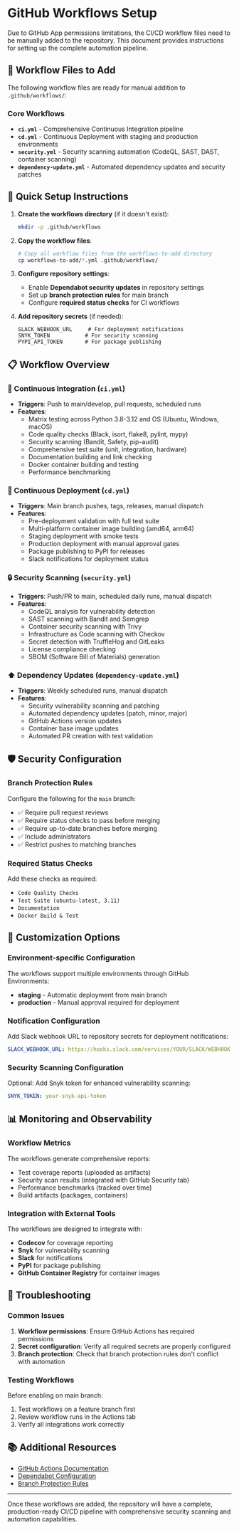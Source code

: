 # GitHub Workflows Setup

Due to GitHub App permissions limitations, the CI/CD workflow files need to be manually added to the repository. This document provides instructions for setting up the complete automation pipeline.

## 📁 Workflow Files to Add

The following workflow files are ready for manual addition to `.github/workflows/`:

### Core Workflows
- **`ci.yml`** - Comprehensive Continuous Integration pipeline
- **`cd.yml`** - Continuous Deployment with staging and production environments  
- **`security.yml`** - Security scanning automation (CodeQL, SAST, DAST, container scanning)
- **`dependency-update.yml`** - Automated dependency updates and security patches

## 🚀 Quick Setup Instructions

1. **Create the workflows directory** (if it doesn't exist):
   ```bash
   mkdir -p .github/workflows
   ```

2. **Copy the workflow files**:
   ```bash
   # Copy all workflow files from the workflows-to-add directory
   cp workflows-to-add/*.yml .github/workflows/
   ```

3. **Configure repository settings**:
   - Enable **Dependabot security updates** in repository settings
   - Set up **branch protection rules** for main branch
   - Configure **required status checks** for CI workflows

4. **Add repository secrets** (if needed):
   ```
   SLACK_WEBHOOK_URL     # For deployment notifications
   SNYK_TOKEN           # For security scanning
   PYPI_API_TOKEN       # For package publishing
   ```

## 📋 Workflow Overview

### 🔄 Continuous Integration (`ci.yml`)
- **Triggers**: Push to main/develop, pull requests, scheduled runs
- **Features**: 
  - Matrix testing across Python 3.8-3.12 and OS (Ubuntu, Windows, macOS)
  - Code quality checks (Black, isort, flake8, pylint, mypy)
  - Security scanning (Bandit, Safety, pip-audit)
  - Comprehensive test suite (unit, integration, hardware)
  - Documentation building and link checking
  - Docker container building and testing
  - Performance benchmarking

### 🚀 Continuous Deployment (`cd.yml`)
- **Triggers**: Main branch pushes, tags, releases, manual dispatch
- **Features**:
  - Pre-deployment validation with full test suite
  - Multi-platform container image building (amd64, arm64)
  - Staging deployment with smoke tests
  - Production deployment with manual approval gates
  - Package publishing to PyPI for releases
  - Slack notifications for deployment status

### 🔒 Security Scanning (`security.yml`)
- **Triggers**: Push/PR to main, scheduled daily runs, manual dispatch
- **Features**:
  - CodeQL analysis for vulnerability detection
  - SAST scanning with Bandit and Semgrep
  - Container security scanning with Trivy
  - Infrastructure as Code scanning with Checkov
  - Secret detection with TruffleHog and GitLeaks
  - License compliance checking
  - SBOM (Software Bill of Materials) generation

### ⬆️ Dependency Updates (`dependency-update.yml`)
- **Triggers**: Weekly scheduled runs, manual dispatch
- **Features**:
  - Security vulnerability scanning and patching
  - Automated dependency updates (patch, minor, major)
  - GitHub Actions version updates
  - Container base image updates
  - Automated PR creation with test validation

## 🛡️ Security Configuration

### Branch Protection Rules
Configure the following for the `main` branch:
- ✅ Require pull request reviews
- ✅ Require status checks to pass before merging
- ✅ Require up-to-date branches before merging
- ✅ Include administrators
- ✅ Restrict pushes to matching branches

### Required Status Checks
Add these checks as required:
- `Code Quality Checks`
- `Test Suite (ubuntu-latest, 3.11)`
- `Documentation`
- `Docker Build & Test`

## 🔧 Customization Options

### Environment-specific Configuration
The workflows support multiple environments through GitHub Environments:
- **staging** - Automatic deployment from main branch
- **production** - Manual approval required for deployment

### Notification Configuration
Add Slack webhook URL to repository secrets for deployment notifications:
```yaml
SLACK_WEBHOOK_URL: https://hooks.slack.com/services/YOUR/SLACK/WEBHOOK
```

### Security Scanning Configuration
Optional: Add Snyk token for enhanced vulnerability scanning:
```yaml
SNYK_TOKEN: your-snyk-api-token
```

## 📊 Monitoring and Observability

### Workflow Metrics
The workflows generate comprehensive reports:
- Test coverage reports (uploaded as artifacts)
- Security scan results (integrated with GitHub Security tab)
- Performance benchmarks (tracked over time)
- Build artifacts (packages, containers)

### Integration with External Tools
The workflows are designed to integrate with:
- **Codecov** for coverage reporting
- **Snyk** for vulnerability scanning
- **Slack** for notifications
- **PyPI** for package publishing
- **GitHub Container Registry** for container images

## 🚨 Troubleshooting

### Common Issues
1. **Workflow permissions**: Ensure GitHub Actions has required permissions
2. **Secret configuration**: Verify all required secrets are properly configured
3. **Branch protection**: Check that branch protection rules don't conflict with automation

### Testing Workflows
Before enabling on main branch:
1. Test workflows on a feature branch first
2. Review workflow runs in the Actions tab
3. Verify all integrations work correctly

## 📚 Additional Resources
- [GitHub Actions Documentation](https://docs.github.com/en/actions)
- [Dependabot Configuration](https://docs.github.com/en/code-security/dependabot)
- [Branch Protection Rules](https://docs.github.com/en/repositories/configuring-branches-and-merges-in-your-repository/defining-the-mergeability-of-pull-requests/about-protected-branches)

---

Once these workflows are added, the repository will have a complete, production-ready CI/CD pipeline with comprehensive security scanning and automation capabilities.
